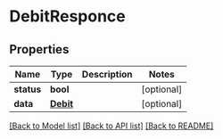 # DebitResponce

## Properties
Name | Type | Description | Notes
------------ | ------------- | ------------- | -------------
**status** | **bool** |  | [optional] 
**data** | [**Debit**](Debit.md) |  | [optional] 

[[Back to Model list]](../README.md#documentation-for-models) [[Back to API list]](../README.md#documentation-for-api-endpoints) [[Back to README]](../README.md)

